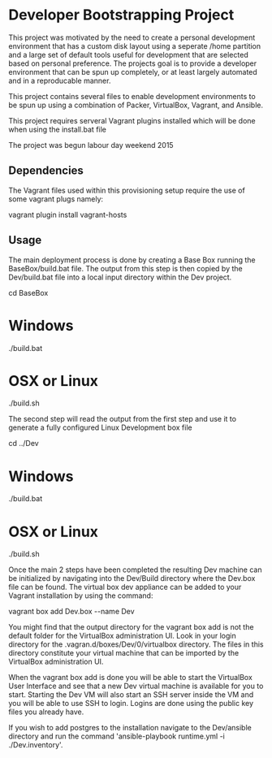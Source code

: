 Developer Bootstrapping Project
===============================


This project was motivated by the need to create a personal development environment that has a custom disk layout using a seperate /home partition and a large set of default tools useful for development that are selected based on personal preference.  The projects goal is to provide a developer environment that can be spun up completely, or at least largely automated and in a reproducable manner.

This project contains several files to enable development environments to be spun up using a combination of Packer, VirtualBox, Vagrant, and Ansible.

This project requires serveral Vagrant plugins installed which will be done when using the install.bat file

The project was begun labour day weekend 2015

Dependencies
------------

The Vagrant files used within this provisioning setup require the use of some vagrant plugs namely:

vagrant plugin install vagrant-hosts

Usage
-----

The main deployment process is done by creating a Base Box running the BaseBox/build.bat file.  The output from this step is then copied by the Dev/build.bat file into a local input directory within the Dev project.

cd BaseBox
# Windows
./build.bat 
# OSX or Linux
./build.sh

The second step will read the output from the first step and use it to generate a fully configured Linux Development box file

cd ../Dev
# Windows
./build.bat 
# OSX or Linux
./build.sh

Once the main 2 steps have been completed the resulting Dev machine can be initialized by navigating into the Dev/Build directory where the Dev.box file can be found.  The virtual box dev appliance can be added to your Vagrant installation by using the command:

vagrant box add Dev.box --name Dev

You might find that the output directory for the vagrant box add is not the default folder for the VirtualBox administration UI.  Look in your login directory for the .vagran.d/boxes/Dev/0/virtualbox directory.  The files in this directory constitute your virtual machine that can be imported by the VirtualBox administration UI.

When the vagrant box add is done you will be able to start the VirtualBox User Interface and see that a new Dev virtual machine is available for you to start. Starting the Dev VM will also start an SSH server inside the VM and you will be able to use SSH to login.  Logins are done using the public key files you already have.

If you wish to add postgres to the installation navigate to the Dev/ansible directory and run the command 'ansible-playbook runtime.yml -i ./Dev.inventory'.
